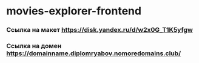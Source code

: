 # movies-explorer-frontend

### Ссылка на макет https://disk.yandex.ru/d/w2x0G_T1K5yfgw

### Ссылка на домен https://domainname.diplomryabov.nomoredomains.club/

